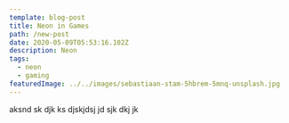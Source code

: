 ```yaml
---
template: blog-post
title: Neon in Games
path: /new-post
date: 2020-05-09T05:53:16.102Z
description: Neon
tags:
  - neon
  - gaming
featuredImage: ../../images/sebastiaan-stam-5hbrem-5mnq-unsplash.jpg
---
```


aksnd sk djk ks djskjdsj jd sjk dkj jk
